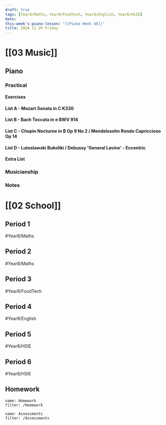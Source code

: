 ```yaml
---
draft: true
tags: [Year8/Maths, Year8/FoodTech, Year8/English, Year8/HSIE]
date: 
this-week's-piano-lesson: "[[Piano Week 46]]"
title: 2024 11 29 Friday
---
```

# [[03 Music]]

## Piano

### Practical

#### Exercises

#### List A - Mozart Sonata in C K330

#### List B - Bach Toccata in e BWV 914

#### List C - Chopin Nocturne in B Op 9 No 2 / Mendelssohn Rondo Capriccioso Op 14

#### List D - Lutoslawski Bukoliki / Debussy 'General Lavine' - Eccentric

#### Extra List

### Musicianship

### Notes

# [[02 School]]

## Period 1

#Year8/Maths

## Period 2

#Year8/Maths

## Period 3

#Year8/FoodTech

## Period 4

#Year8/English

## Period 5

#Year8/HSIE

## Period 6

#Year8/HSIE

## Homework

```todoist
name: Homework
filter: /Homework
```

```todoist
name: Assessments
filter: /Assessments
```
